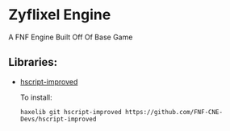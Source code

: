 # Zyflixel Engine

A FNF Engine Built Off Of Base Game

## Libraries:
- [hscript-improved](https://github.com/FNF-CNE-Devs/hscript-improved)

  To install:
  ```
  haxelib git hscript-improved https://github.com/FNF-CNE-Devs/hscript-improved
  ```
